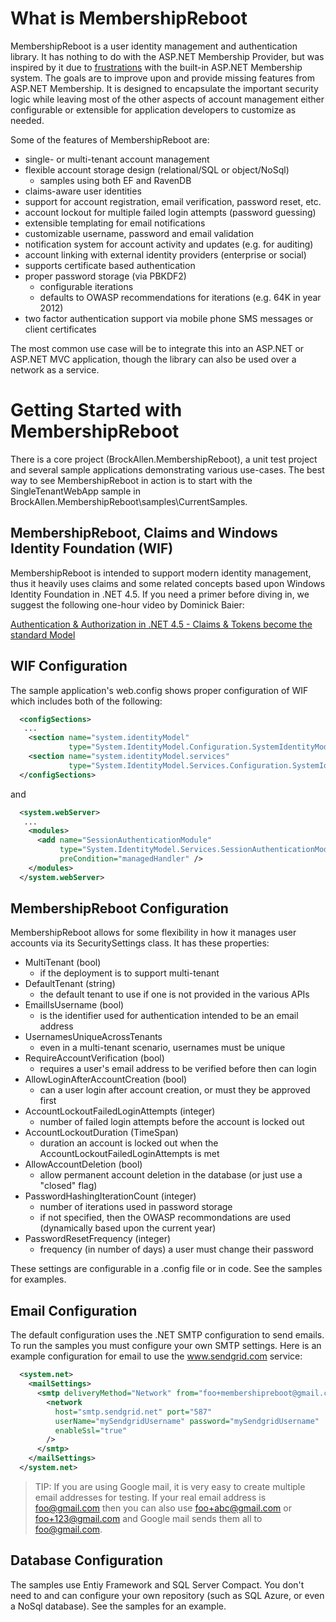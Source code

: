 # What is MembershipReboot

MembershipReboot is a user identity management and authentication library. It has nothing to do with the ASP.NET Membership Provider, but was inspired by it due to [frustrations](http://brockallen.com/2012/09/02/think-twice-about-using-membershipprovider-and-simplemembership/) with the built-in ASP.NET Membership system. The goals are to improve upon and provide missing features from ASP.NET Membership. It is designed to encapsulate the important security logic while leaving most of the other aspects of account management either configurable or extensible for application developers to customize as needed.

Some of the features of MembershipReboot are:

* single- or multi-tenant account management
* flexible account storage design (relational/SQL or object/NoSql)
	* samples using both EF and RavenDB
* claims-aware user identities
* support for account registration, email verification, password reset, etc.
* account lockout for multiple failed login attempts (password guessing)
* extensible templating for email notifications
* customizable username, password and email validation
* notification system for account activity and updates (e.g. for auditing)
* account linking with external identity providers (enterprise or social)
* supports certificate based authentication
* proper password storage (via PBKDF2)
	* configurable iterations
	* defaults to OWASP recommendations for iterations (e.g. 64K in year 2012)
* two factor authentication support via mobile phone SMS messages or client certificates

The most common use case will be to integrate this into an ASP.NET or ASP.NET MVC application, though the library can also be used over a network as a service.

# Getting Started with MembershipReboot

There is a core project (BrockAllen.MembershipReboot), a unit test project and several sample applications demonstrating various use-cases. The best way to see MembershipReboot in action is to start with the SingleTenantWebApp sample in BrockAllen.MembershipReboot\samples\CurrentSamples.

## MembershipReboot, Claims and Windows Identity Foundation (WIF)

MembershipReboot is intended to support modern identity management, thus it heavily uses claims and some related concepts based upon Windows Identity Foundation in .NET 4.5. If you need a primer before diving in, we suggest the following one-hour video by Dominick Baier: 

[Authentication & Authorization in .NET 4.5 - Claims & Tokens become the standard Model](http://vimeo.com/43549130)

## WIF Configuration

The sample application's web.config shows proper configuration of WIF which includes both of the following:

```xml
  <configSections>
   ...
    <section name="system.identityModel"
             type="System.IdentityModel.Configuration.SystemIdentityModelSection, System.IdentityModel, Version=4.0.0.0, Culture=neutral, PublicKeyToken=B77A5C561934E089" />
    <section name="system.identityModel.services"
             type="System.IdentityModel.Services.Configuration.SystemIdentityModelServicesSection, System.IdentityModel.Services, Version=4.0.0.0, Culture=neutral, PublicKeyToken=B77A5C561934E089" />
  </configSections>
```
and

```xml
  <system.webServer>
   ...
    <modules>
      <add name="SessionAuthenticationModule"
           type="System.IdentityModel.Services.SessionAuthenticationModule, System.IdentityModel.Services, Version=4.0.0.0, Culture=neutral, PublicKeyToken=b77a5c561934e089"
           preCondition="managedHandler" />
    </modules>
  </system.webServer>
```

## MembershipReboot Configuration

MembershipReboot allows for some flexibility in how it manages user accounts via its SecuritySettings class. It has these properties:

* MultiTenant (bool)
	* if the deployment is to support multi-tenant
* DefaultTenant (string)
	* the default tenant to use if one is not provided in the various APIs
* EmailIsUsername (bool)
	* is the identifier used for authentication intended to be an email address
* UsernamesUniqueAcrossTenants
	* even in a multi-tenant scenario, usernames must be unique
* RequireAccountVerification (bool)
	* requires a user's email address to be verified before then can login
* AllowLoginAfterAccountCreation (bool)
	* can a user login after account creation, or must they be approved first
* AccountLockoutFailedLoginAttempts (integer)
	* number of failed login attempts before the account is locked out
* AccountLockoutDuration (TimeSpan)
	* duration an account is locked out when the AccountLockoutFailedLoginAttempts is met
* AllowAccountDeletion (bool)
	* allow permanent account deletion in the database (or just use a "closed" flag)
* PasswordHashingIterationCount (integer)
	* number of iterations used in password storage
	* if not specified, then the OWASP recommondations are used (dynamically based upon the current year)
* PasswordResetFrequency (integer)
	* frequency (in number of days) a user must change their password

These settings are configurable in a .config file or in code. See the samples for examples.

## Email Configuration

The default configuration uses the .NET SMTP configuration to send emails. To run the samples you must configure your own SMTP settings. Here is an example configuration for email to use the www.sendgrid.com service:

```XML
  <system.net>
    <mailSettings>
      <smtp deliveryMethod="Network" from="foo+membershipreboot@gmail.com">
        <network 
          host="smtp.sendgrid.net" port="587" 
          userName="mySendgridUsername" password="mySendgridUsername"
          enableSsl="true"
        />
      </smtp>
    </mailSettings>
  </system.net>
```

> TIP: If you are using Google mail, it is very easy to create multiple email addresses for testing. If your real email address
>      is foo@gmail.com then you can also use foo+abc@gmail.com or foo+123@gmail.com and Google mail
>      sends them all to foo@gmail.com. 

## Database Configuration

The samples use Entiy Framework and SQL Server Compact. You don't need to and can configure your own repository (such as SQL Azure, or even a NoSql database). See the samples for an example.

